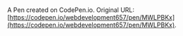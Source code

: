 # 

A Pen created on CodePen.io. Original URL: [https://codepen.io/webdevelopment657/pen/MWLPBKx](https://codepen.io/webdevelopment657/pen/MWLPBKx).

